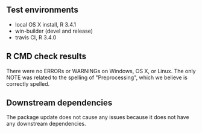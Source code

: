 ## Test environments
* local OS X install, R 3.4.1
* win-builder (devel and release)
* travis CI, R 3.4.0

## R CMD check results
There were no ERRORs or WARNINGs on Windows, OS X, or Linux. The only NOTE was related to the spelling of "Preprocessing", which we believe is correctly spelled.

## Downstream dependencies
The package update does not cause any issues because it does not have any downstream dependencies. 


